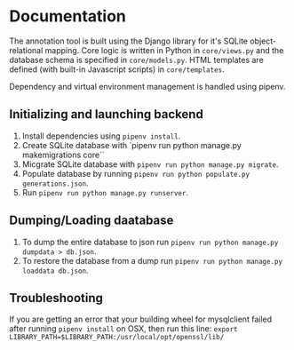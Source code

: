 # Documentation

The annotation tool is built using the Django library for it's SQLite object-relational mapping. Core logic is written in Python in `core/views.py` and the database schema is specified in `core/models.py`. HTML templates are defined (with built-in Javascript scripts) in `core/templates`.

Dependency and virtual environment management is handled using pipenv.

## Initializing and launching backend
1. Install dependencies using `pipenv install`.
2. Create SQLite database with  `pipenv run python manage.py makemigrations core``
3. Micgrate SQLite database with `pipenv run python manage.py migrate`.
4. Populate database by running `pipenv run python populate.py generations.json`.
5. Run `pipenv run python manage.py runserver`.

## Dumping/Loading daatabase
1. To dump the entire database to json run `pipenv run python manage.py dumpdata > db.json`.
2. To restore the database from a dump run `pipenv run python manage.py loaddata db.json`.


## Troubleshooting
If you are getting an error that your building wheel for mysqlclient failed
after running `pipenv install` on OSX, then run this line:
`export LIBRARY_PATH=$LIBRARY_PATH:/usr/local/opt/openssl/lib/`

